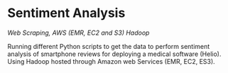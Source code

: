 # Sentiment Analysis
_Web Scraping, AWS (EMR, EC2 and S3) Hadoop_

Running different Python scripts to get the data to perform sentiment analysis of smartphone reviews for deploying a medical software (Helio). Using Hadoop hosted through Amazon web Services (EMR, EC2, ES3).

